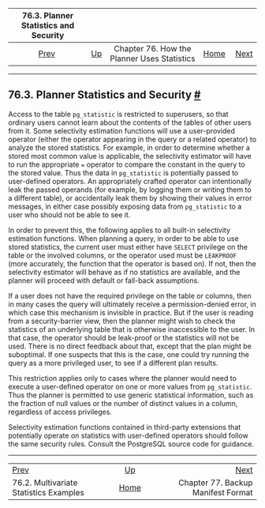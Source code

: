 <!--?xml version="1.0" encoding="UTF-8" standalone="no"?-->

|                          76.3. Planner Statistics and Security                          |                                                                                |                                             |                                                       |                                                                           |
| :-------------------------------------------------------------------------------------: | :----------------------------------------------------------------------------- | :-----------------------------------------: | ----------------------------------------------------: | ------------------------------------------------------------------------: |
| [Prev](multivariate-statistics-examples.html "76.2. Multivariate Statistics Examples")  | [Up](planner-stats-details.html "Chapter 76. How the Planner Uses Statistics") | Chapter 76. How the Planner Uses Statistics | [Home](index.html "PostgreSQL 17devel Documentation") |  [Next](backup-manifest-format.html "Chapter 77. Backup Manifest Format") |

***

## 76.3. Planner Statistics and Security [#](#PLANNER-STATS-SECURITY)

Access to the table `pg_statistic` is restricted to superusers, so that ordinary users cannot learn about the contents of the tables of other users from it. Some selectivity estimation functions will use a user-provided operator (either the operator appearing in the query or a related operator) to analyze the stored statistics. For example, in order to determine whether a stored most common value is applicable, the selectivity estimator will have to run the appropriate `=` operator to compare the constant in the query to the stored value. Thus the data in `pg_statistic` is potentially passed to user-defined operators. An appropriately crafted operator can intentionally leak the passed operands (for example, by logging them or writing them to a different table), or accidentally leak them by showing their values in error messages, in either case possibly exposing data from `pg_statistic` to a user who should not be able to see it.

In order to prevent this, the following applies to all built-in selectivity estimation functions. When planning a query, in order to be able to use stored statistics, the current user must either have `SELECT` privilege on the table or the involved columns, or the operator used must be `LEAKPROOF` (more accurately, the function that the operator is based on). If not, then the selectivity estimator will behave as if no statistics are available, and the planner will proceed with default or fall-back assumptions.

If a user does not have the required privilege on the table or columns, then in many cases the query will ultimately receive a permission-denied error, in which case this mechanism is invisible in practice. But if the user is reading from a security-barrier view, then the planner might wish to check the statistics of an underlying table that is otherwise inaccessible to the user. In that case, the operator should be leak-proof or the statistics will not be used. There is no direct feedback about that, except that the plan might be suboptimal. If one suspects that this is the case, one could try running the query as a more privileged user, to see if a different plan results.

This restriction applies only to cases where the planner would need to execute a user-defined operator on one or more values from `pg_statistic`. Thus the planner is permitted to use generic statistical information, such as the fraction of null values or the number of distinct values in a column, regardless of access privileges.

Selectivity estimation functions contained in third-party extensions that potentially operate on statistics with user-defined operators should follow the same security rules. Consult the PostgreSQL source code for guidance.

***

|                                                                                         |                                                                                |                                                                           |
| :-------------------------------------------------------------------------------------- | :----------------------------------------------------------------------------: | ------------------------------------------------------------------------: |
| [Prev](multivariate-statistics-examples.html "76.2. Multivariate Statistics Examples")  | [Up](planner-stats-details.html "Chapter 76. How the Planner Uses Statistics") |  [Next](backup-manifest-format.html "Chapter 77. Backup Manifest Format") |
| 76.2. Multivariate Statistics Examples                                                  |              [Home](index.html "PostgreSQL 17devel Documentation")             |                                        Chapter 77. Backup Manifest Format |
